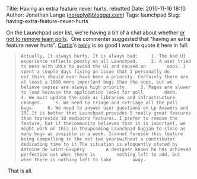 Title: Having an extra feature never hurts, rebutted
Date: 2010-11-16 18:10
Author: Jonathan Lange (noreply@blogger.com)
Tags: launchpad
Slug: having-extra-feature-never-hurts

On the Launchpad user list, we're having a bit of a chat about whether
[or not to remove team
polls](https://lists.launchpad.net/launchpad-users/msg06098.html).  One
commenter suggested that "having an extra feature never hurts".
[Curtis](http://curtis.hovey.name/)'s
[reply](https://lists.launchpad.net/launchpad-users/msg06110.html) is so
good I want to quote it here in full:  

>     Actually, It always hurts. It is always bad:     1. The bad UI experience reflects poorly on all Launchpad.     2. A user tried to mess with URLs to avoid the UI and caused an        oops. I spent a couple days fixing an issue that I personally do        not think should ever have been a priority. Certainly there are        at least a 1000 more important bugs than the oops, but we        believe oopses are always high priority.     3. Pages are slower to load because the application looks for poll        data.     4. We must update the code as libraries and infrastructure changes.     5. We need to triage and retriage all the poll bugs.     6. We need to answer user questions on Lp Answers and IRC.It is better that Launchpad provides 5 really great features than toprovide 10 mediocre features. I prefer to remove the feature, but if thecommunity believes that it is important, we might work on this in theupcoming Launchpad bugjam to close as many bugs as possible in a week. Icannot foresee this feature being compelling in the net two yearswithout a contributor dedicating time to it.The situation is eloquently stated by Antoine de Saint-Exupéry        A designer knows he has achieved perfection not when there is        nothing left to add, but when there is nothing left to take        away.

 That is all.

